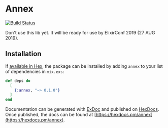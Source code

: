 # Annex

[![Build Status](https://travis-ci.com/elbow-jason/annex.svg?branch=master)](https://travis-ci.com/elbow-jason/annex)




Don't use this lib yet. It will be ready for use by ElixirConf 2019 (27 AUG 2019).

## Installation

If [available in Hex](https://hex.pm/docs/publish), the package can be installed
by adding `annex` to your list of dependencies in `mix.exs`:

```elixir
def deps do
  [
    {:annex, "~> 0.1.0"}
  ]
end
```

Documentation can be generated with [ExDoc](https://github.com/elixir-lang/ex_doc)
and published on [HexDocs](https://hexdocs.pm). Once published, the docs can
be found at [https://hexdocs.pm/annex](https://hexdocs.pm/annex).

